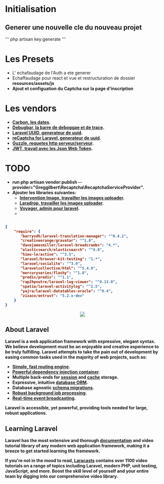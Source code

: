 # Initialisation

## Generer une nouvelle cle du nouveau projet

'''
php artisan key:generate
'''


# Les Presets

* L' echafaudage de l'Auth a ete generer
* Echaffaudage pour react et vue et restructuration de dossier <b>resources/assets/js<b>
* Ajout et configuation du Captcha sur la page d'inscription


# Les vendors

- [Carbon, les dates](https://github.com/briannesbitt/Carbon).
- [Debugbar, la barre de deboggae et de trace](https://github.com/barryvdh/laravel-debugbar).
- [Laravel UUID, generateur de uuid](https://github.com/webpatser/laravel-uuid).
- [reCaptcha for Laravel, generateur de uuid](https://github.com/greggilbert/recaptcha).
- [Guzzle, requetes http serveur/serveur](https://github.com/guzzle/guzzle).
- [JWT, travail avec les Json Web Token](https://github.com/lcobucci/jwt).

# TODO

- run php artisan vendor:publish --provider="Greggilbert\Recaptcha\RecaptchaServiceProvider".
- Ajouter les libraries suivantes:
	- [Intervention Image, travailler les images uploader](https://github.com/Intervention/image).
	- [Laradrop, travailler les images uploader](https://github.com/jasekz/laradrop).
	- [Voyager, admin pour laravel](https://github.com/the-control-group/voyager).
	*	


```json

{
    "require": {
       "barryvdh/laravel-translation-manager": "^0.4.2",
       "creativeorange/gravatar": "^1.0",
       "davejamesmiller/laravel-breadcrumbs": "4.*",
       "elasticsearch/elasticsearch": "^6.0",
       "hieu-le/active": "^3.5",
       "laravel/browser-kit-testing": "1.*",
       "laravel/socialite": "^3.0",
       "laravelcollective/html": "^5.4.0",
       "mercuryseries/flashy": "^1.0",
       "predis/predis": "^1.1",
       "rap2hpoutre/laravel-log-viewer": "^0.13.0",
       "spatie/laravel-activitylog": "^2.5",
       "yajra/laravel-datatables-oracle": "^8.4",
       "zizaco/entrust": "5.2.x-dev"
    }
}
```



<p align="center"><img src="https://laravel.com/assets/img/components/logo-laravel.svg"></p>

## About Laravel

Laravel is a web application framework with expressive, elegant syntax. We believe development must be an enjoyable and creative experience to be truly fulfilling. Laravel attempts to take the pain out of development by easing common tasks used in the majority of web projects, such as:

- [Simple, fast routing engine](https://laravel.com/docs/routing).
- [Powerful dependency injection container](https://laravel.com/docs/container).
- Multiple back-ends for [session](https://laravel.com/docs/session) and [cache](https://laravel.com/docs/cache) storage.
- Expressive, intuitive [database ORM](https://laravel.com/docs/eloquent).
- Database agnostic [schema migrations](https://laravel.com/docs/migrations).
- [Robust background job processing](https://laravel.com/docs/queues).
- [Real-time event broadcasting](https://laravel.com/docs/broadcasting).

Laravel is accessible, yet powerful, providing tools needed for large, robust applications.

## Learning Laravel

Laravel has the most extensive and thorough [documentation](https://laravel.com/docs) and video tutorial library of any modern web application framework, making it a breeze to get started learning the framework.

If you're not in the mood to read, [Laracasts](https://laracasts.com) contains over 1100 video tutorials on a range of topics including Laravel, modern PHP, unit testing, JavaScript, and more. Boost the skill level of yourself and your entire team by digging into our comprehensive video library.